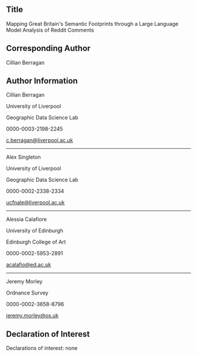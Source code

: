 ## Title

Mapping Great Britain's Semantic Footprints through a Large Language Model Analysis of Reddit Comments

## Corresponding Author

Cillian Berragan

## Author Information

Cillian Berragan

University of Liverpool

Geographic Data Science Lab

0000-0003-2198-2245

c.berragan@liverpool.ac.uk

---

Alex Singleton

University of Liverpool

Geographic Data Science Lab

0000-0002-2338-2334

ucfnale@liverpool.ac.uk

---

Alessia Calafiore

University of Edinburgh

Edinburgh College of Art

0000-0002-5953-2891

acalafio@ed.ac.uk

---

Jeremy Morley

Ordnance Survey

0000-0002-3658-8796

jeremy.morley@os.uk

## Declaration of Interest

Declarations of interest: none
